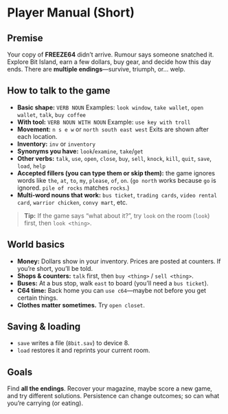 # Player Manual (Short)

## Premise

Your copy of **FREEZE64** didn’t arrive. Rumour says someone snatched it. Explore Bit Island, earn a few dollars, buy gear, and decide how this day ends. There are **multiple endings**—survive, triumph, or… welp.

## How to talk to the game

* **Basic shape:** `VERB NOUN`
  Examples: `look window`, `take wallet`, `open wallet`, `talk`, `buy coffee`
* **With tool:** `VERB NOUN WITH NOUN`
  Example: `use key with troll`
* **Movement:** `n s e w` or `north south east west`
  Exits are shown after each location.
* **Inventory:** `inv` or `inventory`
* **Synonyms you have:** `look`/`examine`, `take`/`get`
* **Other verbs:** `talk`, `use`, `open`, `close`, `buy`, `sell`, `knock`, `kill`, `quit`, `save`, `load`, `help`
* **Accepted fillers (you can type them or skip them):** the game ignores words like `the`, `at`, `to`, `my`, `please`, `of`, `on`.
  (`go north` works because `go` is ignored. `pile of rocks` matches `rocks`.)
* **Multi-word nouns that work:** `bus ticket`, `trading cards`, `video rental card`, `warrior chicken`, `convy mart`, etc.

> **Tip:** If the game says “what about it?”, try `look` on the room (`look`) first, then `look <thing>`.

## World basics

* **Money:** Dollars show in your inventory. Prices are posted at counters. If you’re short, you’ll be told.
* **Shops & counters:** `talk` first, then `buy <thing>` / `sell <thing>`.
* **Buses:** At a bus stop, walk `east` to board (you’ll need a `bus ticket`).
* **C64 time:** Back home you can `use c64`—maybe not before you get certain things.
* **Clothes matter sometimes.** Try `open closet`.

## Saving & loading

* `save` writes a file (`8bit.sav`) to device 8.
* `load` restores it and reprints your current room.

## Goals

Find **all the endings**. Recover your magazine, maybe score a new game, and try different solutions. Persistence can change outcomes; so can what you’re carrying (or eating).
